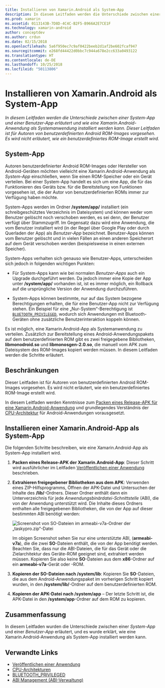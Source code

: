 ```yaml
---
title: Installieren von Xamarin.Android als System-App
description: In diesem Leitfaden werden die Unterschiede zwischen einer System-App und einer Benutzer-App erläutert und wie eine Xamarin.Android-Anwendung als Systemanwendung installiert werden kann. Dieser Leitfaden ist für Autoren von benutzerdefinierten Android ROM-Images vorgesehen. Es wird nicht erläutert, wie ein benutzerdefiniertes ROM-Image erstellt wird.
ms.prod: xamarin
ms.assetid: 0113143B-7D8D-4C4C-B2F5-B966A2E7CE1F
ms.technology: xamarin-android
author: conceptdev
ms.author: crdun
ms.date: 02/15/2018
ms.openlocfilehash: 5a6f950ec7c9af0422beeb2d1af2be602fcaf947
ms.sourcegitcommit: e268fd44422d0bbc7c944a678e2cc633a0493122
ms.translationtype: HT
ms.contentlocale: de-DE
ms.lasthandoff: 10/25/2018
ms.locfileid: "50113806"
---
```

# <a name="installing-xamarinandroid-as-a-system-app"></a>Installieren von Xamarin.Android als System-App

_In diesem Leitfaden werden die Unterschiede zwischen einer System-App und einer Benutzer-App erläutert und wie eine Xamarin.Android-Anwendung als Systemanwendung installiert werden kann. Dieser Leitfaden ist für Autoren von benutzerdefinierten Android ROM-Images vorgesehen. Es wird nicht erläutert, wie ein benutzerdefiniertes ROM-Image erstellt wird._

## <a name="system-app"></a>System-App

Autoren benutzerdefinierter Android ROM-Images oder Hersteller von Android-Geräten möchten vielleicht eine Xamarin.Android-Anwendung als _System-App_ einschließen, wenn Sie einen ROM-Speicher oder ein Gerät verteilen. Bei einer System-App handelt es sich um eine App, die für das Funktionieren des Geräts bzw. für die Bereitstellung von Funktionen vorgesehen ist, die der Autor von benutzerdefinierten ROMs immer zur Verfügung haben möchte.

System-Apps werden im Ordner **/system/app/** installiert (ein schreibgeschütztes Verzeichnis im Dateisystem) und können weder vom Benutzer gelöscht noch verschoben werden, es sei denn, der Benutzer verfügt über Stammzugriff. Im Gegensatz dazu wird eine Anwendung, die vom Benutzer installiert wird (in der Regel über Google Play oder durch Querladen der App) als _Benutzer-App_ bezeichnet. Benutzer-Apps können vom Benutzer gelöscht und in vielen Fällen an einen anderen Speicherort auf dem Gerät verschoben werden (beispielsweise in einen externen Speicher).

System-Apps verhalten sich genauso wie Benutzer-Apps, unterscheiden sich jedoch in folgenden wichtigen Punkten:

- Für System-Apps kann wie bei normalen _Benutzer-Apps_ auch ein Upgrade durchgeführt werden. Da jedoch immer eine Kopie der App unter **/system/app/** vorhanden ist, ist es immer möglich, ein Rollback auf die ursprüngliche Version der Anwendung durchzuführen.

- System-Apps können bestimmte, nur auf das System bezogene Berechtigungen erhalten, die für eine Benutzer-App nicht zur Verfügung stehen. Ein Beispiel für eine „Nur-System“-Berechtigung ist [`BLUETOOTH_PRIVILEGED`](https://developer.android.com/reference/android/Manifest.permission.html#BLUETOOTH_PRIVILEGED), wodurch sich Anwendungen mit Bluetooth-Geräten ohne zusätzliche Benutzerinteraktion koppeln können.

Es ist möglich, eine Xamarin.Android-App als Systemanwendung zu verteilen. Zusätzlich zur Bereitstellung eines Android-Anwendungspakets auf dem benutzerdefinierten ROM gibt es zwei freigegebene Bibliotheken, **libmonodroid.so** und **libmonosgen-2.0.so**, die manuell vom APK zum Dateisystem des ROM-Images kopiert werden müssen. In diesem Leitfaden werden die Schritte erläutert.

## <a name="restrictions"></a>Beschränkungen

Dieser Leitfaden ist für Autoren von benutzerdefinierten Android ROM-Images vorgesehen. Es wird nicht erläutert, wie ein benutzerdefiniertes ROM-Image erstellt wird.

In diesem Leitfaden werden Kenntnisse zum [Packen eines Release-APK für eine Xamarin.Android-Anwendung](~/android/deploy-test/publishing/index.md) und grundlegendes Verständnis der [CPU-Architektur](~/android/app-fundamentals/cpu-architectures.md) für Android-Anwendungen vorausgesetzt.

## <a name="install-a-xamarinandroid-app-as-a-system-app"></a>Installieren einer Xamarin.Android-App als System-App

Die folgenden Schritte beschreiben, wie eine Xamarin.Android-App als System-App installiert wird.

1. **Packen eines Release-APK der Xamarin.Android-App**: Dieser Schritt wird ausführlicher im Leitfaden [Veröffentlichen einer Anwendung](~/android/deploy-test/publishing/index.md) beschrieben.

2. **Extrahieren freigegebener Bibliotheken aus dem APK**: Verwenden eines ZIP-Hilfsprogramms, Öffnen der APK-Datei und Untersuchen der Inhalte des **/lib/**-Ordners. Dieser Ordner enthält dann ein Unterverzeichnis für jede _Anwendungsbinärdatei-Schnittstelle_ (ABI), die von der Anwendung unterstützt wird. Die Inhalte dieses Ordners enthalten alle freigegebenen Bibliotheken, die von der App auf dieser bestimmten ABI benötigt werden:

    ![Screenshot von SO-Dateien im armeabi-v7a-Ordner der „taskypro.zip“-Datei](install-system-app-images/install-system-app-01.png)

   Im obigen Screenshot sehen Sie nur eine unterstützte ABI, (**armeabi-v7a**), die die zwei **SO**-Dateien enthält, die von der App benötigt werden. Beachten Sie, dass nur die ABI-Dateien, die für das Gerät oder die Zielarchitektur des Geräte-ROM geeignet sind, extrahiert werden müssen. Kopieren Sie also keine **SO**-Dateien aus dem **x86**-Ordner auf ein **armeabi-v7a**-Gerät oder -ROM.

3. **Kopieren der SO-Dateien nach /system/lib**: Kopieren Sie **SO**-Dateien, die aus dem Android-Anwendungspaket im vorherigen Schritt kopiert wurden, in den **/system/lib/**-Ordner auf dem benutzerdefinierten ROM.

4. **Kopieren der APK-Datei nach /system/app** &ndash; Der letzte Schritt ist, die APK-Datei in den **/system/app**-Ordner auf dem ROM zu kopieren.


## <a name="summary"></a>Zusammenfassung

In diesem Leitfaden wurden die Unterschiede zwischen einer _System-App_ und einer _Benutzer-App_ erläutert, und es wurde erklärt, wie eine Xamarin.Android-Anwendung als System-App installiert werden kann.



## <a name="related-links"></a>Verwandte Links

- [Veröffentlichen einer Anwendung](~/android/deploy-test/publishing/index.md)
- [CPU-Architekturen](~/android/app-fundamentals/cpu-architectures.md)
- [BLUETOOTH_PRIVILEGED](https://developer.android.com/reference/android/Manifest.permission.html#BLUETOOTH_PRIVILEGED)
- [ABI Management (ABI-Verwaltung)](https://developer.android.com/ndk~/abis.html)
